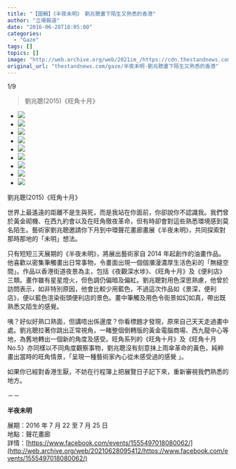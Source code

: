 ```yaml
---
title: "【圖輯】《半夜未明》　劉兆聰畫下陌生又熟悉的香港"
author: "立場報道"
date: "2016-06-28T18:05:00"
categories:
  - "Gaze"
tags: []
topics: []
image: "http://web.archive.org/web/2021im_/https://cdn.thestandnews.com/media/photos/gallery/91/cache/420E697BAE8A792E58D81E69C882028Mong20Kok20October292C20oil20on20canvas2C20153x122cm2C2020152C20E58A89E58586E881B020Lonely20LAU20Siu20Chung_fkVnU_300x200cropcenter.jpg"
original_url: "thestandnews.com/gaze/半夜未明-劉兆聰畫下陌生又熟悉的香港"
---
```

[](#)[](#)

[](#)1/9[](#)

> 劉兆聰(2015)《旺角十月》

*   ![](http://web.archive.org/web/2021im_/https://cdn.thestandnews.com/media/photos/gallery/91/cache/420E697BAE8A792E58D81E69C882028Mong20Kok20October292C20oil20on20canvas2C20153x122cm2C2020152C20E58A89E58586E881B020Lonely20LAU20Siu20Chung_fkVnU_300x200cropcenter.jpg)
*   ![](http://web.archive.org/web/2021im_/https://cdn.thestandnews.com/media/photos/gallery/91/cache/520E697BAE8A792E58D81E69C88No.52028Mong20Kok20October20No.5292C20oil20on20canvas2C20101.5x76cm2C2020152C20E58A89E58586E881B020Lonely20LAU20Siu20Chung_K8fza_300x200cropcenter.jpg)
*   ![](http://web.archive.org/web/2021im_/https://cdn.thestandnews.com/media/photos/gallery/91/cache/120E5A49CE8A7802C20E6B7B1E6B0B4E59F9720-20E99BA22028Night20View2C20Sham20Shui20Po20-20Detach29202Coil20on20woodboard2C20200x122cm2C2020162C2028HD2920E58A89E58586E881B020Lonely20LAU20Siu20Chung_SFtqH_300x200cropcenter.jpg)
*   ![](http://web.archive.org/web/2021im_/https://cdn.thestandnews.com/media/photos/gallery/91/cache/220E5A49CE8A7802C20E6B7B1E6B0B4E59F9720-20E5B2B82028Night20View2C20Sham20Shui20Po20-20Shore292C20oil20on20woodboard2C20153x122cm2C2020162C20E58A89E58586E881B020Lonely20LAU20Siu20Chung_fJ2gQ_300x200cropcenter.jpg)
*   ![](http://web.archive.org/web/2021im_/https://cdn.thestandnews.com/media/photos/gallery/91/cache/320E5A49CE8A7802C20E6B7B1E6B0B4E59F9720-20E6BC82E6B5812028Night20View2C20Sham20Shui20Po20-20Drifting292C20oil20on20woodboard2C20140x80cm2C2020162C20E58A89E58586E881B020Lonely20LAU20Siu20Chung_rW9Fh_300x200cropcenter.jpg)
*   ![](http://web.archive.org/web/2021im_/https://cdn.thestandnews.com/media/photos/gallery/91/cache/620E6B7BAE5BDB12CE4BEBFE588A9E5BA9728Light20shadow20of20store292C20oil20on20woodboard2C2045.5x35.5cm2C202016_e6sDC_300x200cropcenter.jpg)
*   ![](http://web.archive.org/web/2021im_/https://cdn.thestandnews.com/media/photos/gallery/91/cache/720E699AFE6B7B12CE4BEBFE588A9E5BA9728Deeply20Scene20of20store292C20oil20on20woodboard2C2045.5x35.5cm2C202016_jjRsq_300x200cropcenter.jpg)
*   ![](http://web.archive.org/web/2021im_/https://cdn.thestandnews.com/media/photos/gallery/91/cache/820E58589E6B0B920-20E5B7B4E5A3AB2028Light20Puddle20-20Bus292C20oil20on20wood20board2C2055x30cm2C2020162C20E58A89E58586E881B020Lonely20LAU20Siu20Chung_BURqC_300x200cropcenter.jpg)
*   ![](http://web.archive.org/web/2021im_/https://cdn.thestandnews.com/media/photos/gallery/91/cache/920E58589E6B0B920-20E7AA972028Light20Puddle20-20window292C20oil20on20wood20board2C2055x30cm2C2020162C20E58A89E58586E881B020Lonely20LAU20Siu20Chung_mJ5mq_300x200cropcenter.jpg)

劉兆聰(2015)《旺角十月》

世界上最遙遠的距離不是生與死，而是我站在你面前，你卻說你不認識我。我們曾於黃金砌機、在西九約會以及在旺角徹夜革命，但有時卻會對這些熟悉環境感到莫名陌生。藝術家劉兆聰邀請你下月到中環聲花畫廊畫展《半夜未明》，共同探索對那時那地的「未明」想法。

只有短短三天展期的《半夜未明》，將展出藝術家自 2014 年起創作的油畫作品。他喜歡以密集筆觸畫出日常事物，令畫面出現一個個瀰漫濃厚生活色彩的「無縫空間」。作品以香港街道夜景為主，包括《夜觀深水埗》、《旺角十月》及《便利店》三類。畫作雖有星星燈火，但色調仍偏暗及偏紅。劉兆聰對用色深思熟慮，他曾於訪問表示，如非特別原因，他會比較少用藍色，不過這次作品如《景深，便利店》，便以藍色渲染街頭便利店的景色。畫中筆觸及用色令街景如幻如真，帶出既熟悉又陌生的感覺。

咦？好似好熟口熟面，但講唔出係邊度？你看標題才發現，原來自己天天走過畫中處。劉兆聰拉著你跳出正常視角，一睹整個倒轉版的黃金電腦商場、西九龍中心等地，為舊地轉出一個新的角度及感受。旺角系列的《旺角十月》及《旺角十月 No.5》亦同樣以不同角度觀察事物，劉兆聰沒有刻意抹上雨傘革命的黃色，純粹畫出當時的旺角情景，「呈現一種藝術家內心從未感受過的感覺 」。

如果你已經對香港生厭，不妨在行程簿上把展覽日子記下來，重新審視我們熟悉的地方。

－－

**半夜未明**

展期：2016 年 7 月 22 至 7 月 25 日  
地點：聲花畫廊  
詳情：[https://www.facebook.com/events/1555497018080062/](http://web.archive.org/web/20210628095412/https://www.facebook.com/events/1555497018080062/)